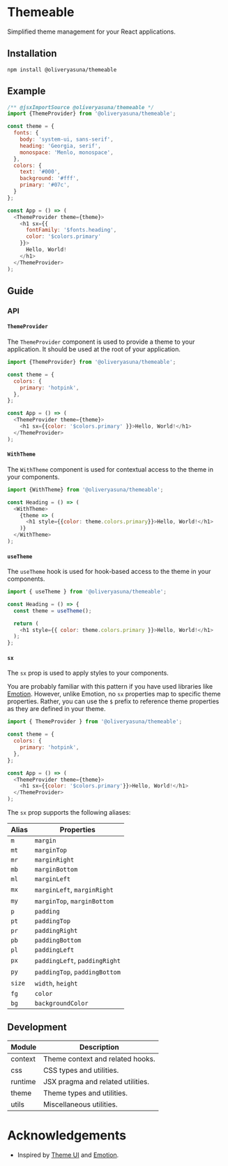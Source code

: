 <!-- @formatter:off -->
# Themeable

Simplified theme management for your React applications.

## Installation

```shell
npm install @oliveryasuna/themeable
```

## Example

```javascript
/** @jsxImportSource @oliveryasuna/themeable */
import {ThemeProvider} from '@oliveryasuna/themeable';

const theme = {
  fonts: {
    body: 'system-ui, sans-serif',
    heading: 'Georgia, serif',
    monospace: 'Menlo, monospace',
  },
  colors: {
    text: '#000',
    background: '#fff',
    primary: '#07c',
  }
};

const App = () => (
  <ThemeProvider theme={theme}>
    <h1 sx={{
      fontFamily: '$fonts.heading',
      color: '$colors.primary'
    }}>
      Hello, World!
    </h1>
  </ThemeProvider>
);
```

## Guide

[//]: # (TODO: Add guide.)

### API

#### `ThemeProvider`

The `ThemeProvider` component is used to provide a theme to your application.
It should be used at the root of your application.

```javascript
import {ThemeProvider} from '@oliveryasuna/themeable';

const theme = {
  colors: {
    primary: 'hotpink',
  },
};

const App = () => (
  <ThemeProvider theme={theme}>
    <h1 sx={{color: '$colors.primary' }}>Hello, World!</h1>
  </ThemeProvider>
);
```

#### `WithTheme`

The `WithTheme` component is used for contextual access to the theme in your
components.

```javascript
import {WithTheme} from '@oliveryasuna/themeable';

const Heading = () => (
  <WithTheme>
    {theme => (
      <h1 style={{color: theme.colors.primary}}>Hello, World!</h1>
    )}
  </WithTheme>
);
```

#### `useTheme`

The `useTheme` hook is used for hook-based access to the theme in your
components.

```javascript
import { useTheme } from '@oliveryasuna/themeable';

const Heading = () => {
  const theme = useTheme();

  return (
    <h1 style={{ color: theme.colors.primary }}>Hello, World!</h1>
  );
};
```

#### `sx`

The `sx` prop is used to apply styles to your components.

You are probably familiar with this pattern if you have used libraries like
[Emotion](https://github.com/emotion-js/emotion).
However, unlike Emotion, no `sx` properties map to specific theme properties.
Rather, you can use the `$` prefix to reference theme properties as they are
defined in your theme.

```javascript
import { ThemeProvider } from '@oliveryasuna/themeable';

const theme = {
  colors: {
    primary: 'hotpink',
  },
};

const App = () => (
  <ThemeProvider theme={theme}>
    <h1 sx={{color: '$colors.primary'}}>Hello, World!</h1>
  </ThemeProvider>
);
```

The `sx` prop supports the following aliases:


| Alias  | Properties                    |
|--------|-------------------------------|
| `m`    | `margin`                      |
| `mt`   | `marginTop`                   |
| `mr`   | `marginRight`                 |
| `mb`   | `marginBottom`                |
| `ml`   | `marginLeft`                  |
| `mx`   | `marginLeft`, `marginRight`   |
| `my`   | `marginTop`, `marginBottom`   |
| `p`    | `padding`                     |
| `pt`   | `paddingTop`                  |
| `pr`   | `paddingRight`                |
| `pb`   | `paddingBottom`               |
| `pl`   | `paddingLeft`                 |
| `px`   | `paddingLeft`, `paddingRight` |
| `py`   | `paddingTop`, `paddingBottom` |
| `size` | `width`, `height`             |
| `fg`   | `color`                       |
| `bg`   | `backgroundColor`             |

## Development

| Module       | Description                       |
|--------------|-----------------------------------|
| context      | Theme context and related hooks.  |
| css          | CSS types and utilities.          |
| runtime      | JSX pragma and related utilities. |
| theme        | Theme types and utilities.        |
| utils        | Miscellaneous utilities.          |

[//]: # (TODO: Add more details.)

# Acknowledgements

* Inspired by [Theme UI](https://theme-ui.com/) and [Emotion](https://emotion.sh/).

